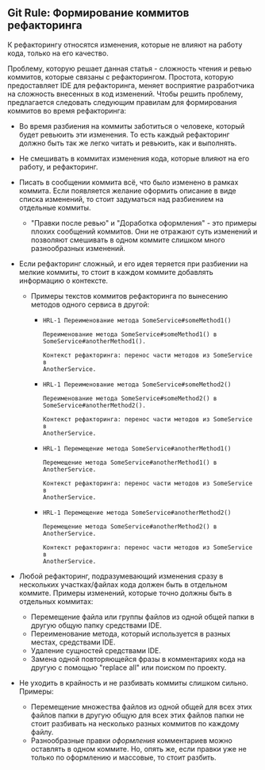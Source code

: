 ## Git Rule: Формирование коммитов рефакторинга



К рефакторингу относятся изменения, которые не влияют на работу кода, только на его качество.

Проблему, которую решает данная статья - сложность чтения и ревью коммитов, которые связаны с рефакторингом. Простота, которую предоставляет IDE для рефакторинга, меняет восприятие разработчика на сложность внесенных в код изменений. Чтобы решить проблему, предлагается следовать следующим правилам для формирования коммитов во время рефакторинга:

- Во время разбиения на коммиты заботиться о человеке, который будет ревьюить эти изменения. То есть каждый рефакторинг должно быть так же легко читать и ревьюить, как и выполнять.

- Не смешивать в коммитах изменения кода, которые влияют на его работу, и рефакторинг.

- Писать в сообщении коммита всё, что было изменено в рамках коммита. Если появляется желание оформить описание в виде списка изменений, то стоит задуматься над разбиением на отдельные коммиты.

  - "Правки после ревью" и "Доработка оформления" - это примеры плохих сообщений коммитов. Они не отражают суть изменений и позволяют смешивать в одном коммите слишком много разнообразных изменений.

- Если рефакторинг сложный, и его идея теряется при разбиении на мелкие коммиты, то стоит в каждом коммите добавлять информацию о контексте.

  - Примеры текстов коммитов рефакторинга по вынесению методов одного сервиса в другой:

    - ```
      HRL-1 Переименование метода SomeService#someMethod1() 
      
      Переименование метода SomeService#someMethod1() в SomeService#anotherMethod1().
      
      Контекст рефакторинга: перенос части методов из SomeService в
      AnotherService.
      ```

    - ```
      HRL-1 Переименование метода SomeService#someMethod2() 
      
      Переименование метода SomeService#someMethod2() в SomeService#anotherMethod2().
      
      Контекст рефакторинга: перенос части методов из SomeService в
      AnotherService.
      ```

    - ```
      HRL-1 Перемещение метода SomeService#anotherMethod1() 
      
      Перемещение метода SomeService#anotherMethod1() в AnotherService. 
      
      Контекст рефакторинга: перенос части методов из SomeService в
      AnotherService.
      ```

    - ```
      HRL-1 Перемещение метода SomeService#anotherMethod2() 
      
      Перемещение метода SomeService#anotherMethod2() в AnotherService. 
      
      Контекст рефакторинга: перенос части методов из SomeService в
      AnotherService.
      ```

- Любой рефакторинг, подразумевающий изменения сразу в нескольких участках/файлах кода должен быть в отдельном коммите. Примеры изменений, которые точно должны быть в отдельных коммитах:
  
  - Перемещение файла или группы файлов из одной общей папки в другую общую папку средствами IDE.
  - Переименование метода, который используется в разных местах, средствами IDE.
  - Удаление сущностей средствами IDE.
  - Замена одной повторяющейся фразы в комментариях кода на другую с помощью "replace all" или поиском по проекту.
  
- Не уходить в крайность и не разбивать коммиты слишком сильно. Примеры:
  - Перемещение множества файлов из одной общей для всех этих файлов папки в другую общую для всех этих файлов папки не стоит разбивать на несколько разных коммитов по каждому файлу.
  - Разнообразные правки *оформления* комментариев можно оставлять в одном коммите. Но, опять же, если правки уже не только по оформлению и массовые, то стоит разбить.